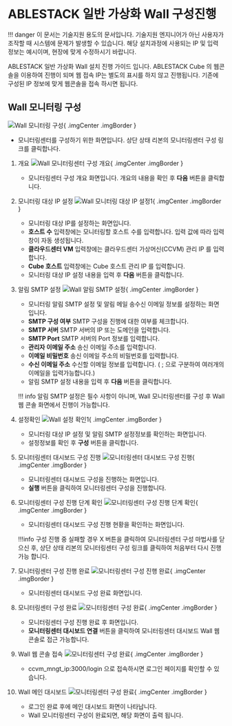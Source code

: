 
# ABLESTACK 일반 가상화 Wall 구성진행
!!! danger
    이 문서는 기술지원 용도의 문서입니다. 기술지원 엔지니어가 아닌 사용자가 조작할 때 시스템에 문제가 발생할 수 있습니다.
    해당 설치과정에 사용되는 IP 및 입력 정보는 예시이며, 현장에 맞게 수정하시기 바랍니다.


ABLESTACK 일반 가상화 Wall 설치 진행 가이드 입니다.
ABLESTACK Cube 의 웹콘솔을 이용하여 진행이 되며 웹 접속 IP는 별도의 표시를 하지 않고 진행됩니다.
기존에 구성된 IP 정보에 맞게 웹콘솔을 접속 하시면 됩니다.

## Wall 모니터링 구성
![Wall 모니터링 구성](../assets/images/install-guide-general-virtualization-wall-01.png){ .imgCenter .imgBorder }
- 모니터링센터를 구성하기 위한 화면입니다. 상단 상태 리본의 모니터링센터 구성 링크를 클릭합나다.

1. 개요
    ![Wall 모니터링센터 구성 개요](../assets/images/install-guide-general-virtualization-wall-02.png){ .imgCenter .imgBorder }
    - 모니터링센터 구성 개요 화면입니다. 개요의 내용을 확인 후 **다음** 버튼을 클릭합니다.

2. 모니터링 대상 IP 설정
    ![Wall 모니터링 대상 IP 설정1](../assets/images/install-guide-general-virtualization-wall-03.png){ .imgCenter .imgBorder }

    - 모니터링 대상 IP를 설정하는 화면입니다.
    - **호스트 수** 입력창에는 모니터링할 호스트 수를 입력합니다. 입력 값에 따라 입력창이 자동 생성됩니다.
    - **클라우드센터 VM** 입력창에는 클라우드센터 가상머신(CCVM) 관리 IP 를 입력합니다.
    - **Cube 호스트** 입력창에는 Cube 호스트 관리 IP 를 입력합니다.
    - 모니터링 대상 IP 설정 내용을 입력 후 **다음** 버튼을 클릭합니다.

3. 알림 SMTP 설정
    ![Wall 알림 SMTP 설정](../assets/images/install-guide-general-virtualization-wall-04.png){ .imgCenter .imgBorder }
    - 모니터링 알림 SMTP 설정 및 알림 메일 송수신 이메일 정보를 설정하는 화면입니다.
    - **SMTP 구성 여부** SMTP 구성을 진행에 대한 여부를 체크합니다.
    - **SMTP 서버** SMTP 서버의 IP 또는 도메인을 입력합니다.
    - **SMTP Port** SMTP 서버의 Port 정보를 입력합니다.
    - **관리자 이메일 주소** 송신 이메일 주소를 입력합니다.
    - **이메일 비밀번호** 송신 이메일 주소의 비밀번호를 입력합니다.
    - **수신 이메일 주소** 수신할 이메일 정보를 입력합니다. ( ; 으로 구분하여 여러개의 이메일을 입력가능합니다.)
    - 알림 SMTP 설정 내용을 입력 후 **다음** 버튼을 클릭합니다.

    !!! info
        알림 SMTP 설정은 필수 사항이 아니며, Wall 모니터링센터를 구성 후 Wall 웹 콘솔 화면에서 진행이 가능합니다.

4. 설정확인
    ![Wall 설정 확인1](../assets/images/install-guide-general-virtualization-wall-05.png){ .imgCenter .imgBorder }
    - 모니터링 대상 IP 설정 및 알림 SMTP 설정정보를 확인하는 화면입니다.
    - 설정정보를 확인 후 **구성** 버튼을 클릭합니다.

5. 모니터링센터 대시보드 구성 진행
    ![모니터링센터 대시보드 구성 진행](../assets/images/install-guide-general-virtualization-wall-06.png){ .imgCenter .imgBorder }
    - 모니터링센터 대시보드 구성을 진행하는 화면입니다.
    - **실행** 버튼을 클릭하여 모니터링센터 구성을 진행합니다.

6. 모니터링센터 구성 진행 단계 확인
    ![모니터링센터 구성 진행 단계 확인](../assets/images/install-guide-general-virtualization-wall-07.png){ .imgCenter .imgBorder }
    - 모니터링센터 대시보드 구성 진행 현황을 확인하는 화면입니다.

    !!!info
        구성 진행 중 실패할 경우 X 버튼을 클릭하여 모니터링센터 구성 마법사를 닫으신 후, 상단 상태 리본의 모니터링센터 구성 링크를 클릭하여 처음부터 다시 진행가능 합니다.

7. 모니터링센터 구성 진행 완료
    ![모니터링센터 구성 진행 완료](../assets/images/install-guide-general-virtualization-wall-08.png){ .imgCenter .imgBorder }
    - 모니터링센터 대시보드 구성 완료 화면입니다.

8. 모니터링센터 구성 완료
    ![모니터링센터 구성 완료](../assets/images/install-guide-general-virtualization-wall-09.png){ .imgCenter .imgBorder }
    - 모니터링센터 구성 진행 완료 후 화면입니다.
    - **모니터링센터 대시보드 연결** 버튼을 클릭하여 모니터링센터 대시보드 Wall 웹콘솔로 접근 가능합니다.

9. Wall 웹 콘솔 접속
    ![모니터링센터 구성 완료](../assets/images/install-guide-general-virtualization-wall-10.png){ .imgCenter .imgBorder }
    - ccvm_mngt_ip:3000/login 으로 접속하시면 로그인 페이지를 확인할 수 있습니다.

10. Wall 메인 대시보드
    ![모니터링센터 구성 완료](../assets/images/install-guide-general-virtualization-wall-11.png){ .imgCenter .imgBorder }
    - 로그인 완료 후에 메인 대시보드 화면이 나타납니다.
    - Wall 모니터링센터 구성이 완료되면, 해당 화면이 출력 됩니다.
